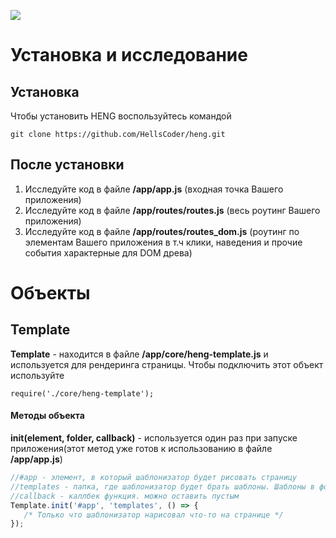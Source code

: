 ![](https://repository-images.githubusercontent.com/185612092/afbdd880-7541-11ea-9449-daaae15b84bb)

# Установка и исследование

## Установка
Чтобы установить HENG воспользуйтесь командой
```
git clone https://github.com/HellsCoder/heng.git
```

## После установки
1. Исследуйте код в файле **/app/app.js** (входная точка Вашего приложения)
2. Исследуйте код в файле **/app/routes/routes.js** (весь роутинг Вашего приложения)
3. Исследуйте код в файле **/app/routes/routes_dom.js** (роутинг по элементам Вашего приложения в т.ч клики, наведения и прочие события характерные для DOM древа)

# Объекты

## Template
**Template** - находится в файле **/app/core/heng-template.js** и используется для рендеринга страницы. Чтобы подключить этот объект используйте 
```
require('./core/heng-template');
```

#### Методы объекта
**init(element, folder, callback)** - используется один раз при запуске приложения(этот метод уже готов к использованию в файле **/app/app.js**)

```js
//#app - элемент, в который шаблонизатор будет рисовать страницу
//templates - папка, где шаблонизатор будет брать шаблоны. Шаблоны в формате .html 
//callback - каллбек функция. можно оставить пустым
Template.init('#app', 'templates', () => {
   /* Только что шаблонизатор нарисовал что-то на странице */
});
```

